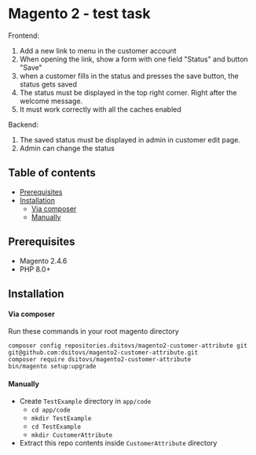 # Magento 2 - test task

Frontend:
1) Add a new link to menu in the customer account
2) When opening the link, show a form with one field "Status" and button "Save"
3) when a customer fills in the status and presses the save button, the status gets saved
4) The status must be displayed in the top right corner. Right after the welcome message.
5) It must work correctly with all the caches enabled

Backend:
1) The saved status must be displayed in admin in customer edit page.
2) Admin can change the status

## Table of contents
* [Prerequisites](#prerequisites)
* [Installation](#installation)
    * [Via composer](#via-composer)
    * [Manually](#manually)

## Prerequisites
* Magento 2.4.6
* PHP 8.0+

## Installation

#### Via composer
Run these commands in your root magento directory
```
composer config repositories.dsitovs/magento2-customer-attribute git git@github.com:dsitovs/magento2-customer-attribute.git
composer require dsitovs/magento2-customer-attribute
bin/magento setup:upgrade
```

#### Manually
* Create `TestExample` directory in `app/code`
    * `cd app/code`
    * `mkdir TestExample`
    * `cd TestExample`
    * `mkdir CustomerAttribute`
* Extract this repo contents inside `CustomerAttribute` directory

